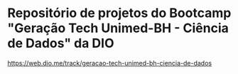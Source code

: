 # Repositório de projetos do Bootcamp "Geração Tech Unimed-BH - Ciência de Dados" da DIO

https://web.dio.me/track/geracao-tech-unimed-bh-ciencia-de-dados
